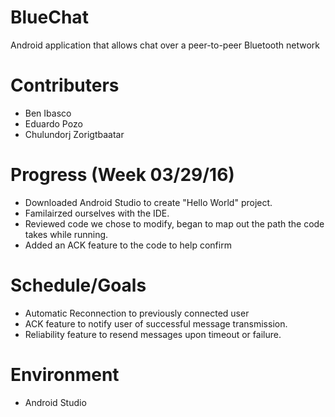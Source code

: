 # BlueChat
Android application that allows chat over a peer-to-peer Bluetooth network

# Contributers
  - Ben Ibasco
  - Eduardo Pozo
  - Chulundorj Zorigtbaatar
  
# Progress (Week 03/29/16)
 - Downloaded Android Studio to create "Hello World" project.
 - Familairzed ourselves with the IDE.
 - Reviewed code we chose to modify, began to map out the path the code takes while running.
 - Added an ACK feature to the code to help confirm

# Schedule/Goals
 - Automatic Reconnection to previously connected user
 - ACK feature to notify user of successful message transmission.
 - Reliability feature to resend messages upon timeout or failure.

# Environment
 - Android Studio
